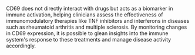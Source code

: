 CD69 does not directly interact with drugs but acts as a biomarker in immune activation, helping clinicians assess the effectiveness of immunomodulatory therapies like TNF inhibitors and interferons in diseases such as rheumatoid arthritis and multiple sclerosis. By monitoring changes in CD69 expression, it is possible to glean insights into the immune system's response to these treatments and manage disease activity accordingly.